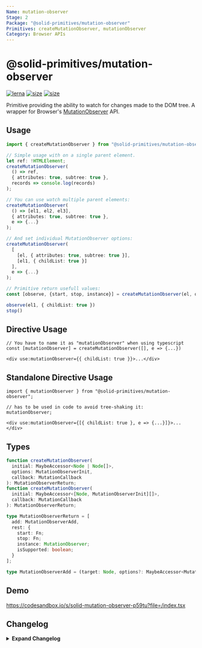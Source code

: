 ```yaml
---
Name: mutation-observer
Stage: 2
Package: "@solid-primitives/mutation-observer"
Primitives: createMutationObserver, mutationObserver
Category: Browser APIs
---
```


# @solid-primitives/mutation-observer

[![lerna](https://img.shields.io/badge/maintained%20with-lerna-cc00ff.svg?style=for-the-badge)](https://lerna.js.org/)
[![size](https://img.shields.io/bundlephobia/minzip/@solid-primitives/mutation-observer?style=for-the-badge)](https://bundlephobia.com/package/@solid-primitives/mutation-observer)
[![size](https://img.shields.io/npm/v/@solid-primitives/mutation-observer?style=for-the-badge)](https://www.npmjs.com/package/@solid-primitives/mutation-observer)

Primitive providing the ability to watch for changes made to the DOM tree. A wrapper for Browser's [MutationObserver](https://developer.mozilla.org/en-US/docs/Web/API/MutationObserver) API.

## Usage

```ts
import { createMutationObserver } from "@solid-primitives/mutation-observer";

// Simple usage with on a single parent element.
let ref: !HTMLElement;
createMutationObserver(
  () => ref,
  { attributes: true, subtree: true },
  records => console.log(records)
);

// You can use watch multiple parent elements:
createMutationObserver(
  () => [el1, el2, el3],
  { attributes: true, subtree: true },
  e => {...}
);

// And set individual MutationObserver options:
createMutationObserver(
  [
    [el, { attributes: true, subtree: true }],
    [el1, { childList: true }]
  ],
  e => {...}
);

// Primitive return usefull values:
const [observe, {start, stop, instance}] = createMutationObserver(el, options, handler)

observe(el1, { childList: true })
stop()
```

## Directive Usage

```tsx
// You have to name it as "mutationObserver" when using typescript
const [mutationObserver] = createMutationObserver([], e => {...})

<div use:mutationObserver={{ childList: true }}>...</div>
```

## Standalone Directive Usage

```tsx
import { mutationObserver } from "@solid-primitives/mutation-observer";

// has to be used in code to avoid tree-shaking it:
mutationObserver;

<div use:mutationObserver={[{ childList: true }, e => {...}]}>...</div>
```

## Types

```ts
function createMutationObserver(
  initial: MaybeAccessor<Node | Node[]>,
  options: MutationObserverInit,
  callback: MutationCallback
): MutationObserverReturn;
function createMutationObserver(
  initial: MaybeAccessor<[Node, MutationObserverInit][]>,
  callback: MutationCallback
): MutationObserverReturn;

type MutationObserverReturn = [
  add: MutationObserverAdd,
  rest: {
    start: Fn;
    stop: Fn;
    instance: MutationObserver;
    isSupported: boolean;
  }
];

type MutationObserverAdd = (target: Node, options?: MaybeAccessor<MutationObserverInit>) => void;
```

## Demo

https://codesandbox.io/s/solid-mutation-observer-p59tu?file=/index.tsx

## Changelog

<details>
<summary><b>Expand Changelog</b></summary>

1.0.0

Initial release as a Stage-2 primitive.

</details>
